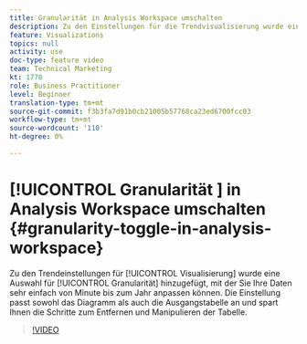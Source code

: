 ```yaml
---
title: Granularität in Analysis Workspace umschalten
description: Zu den Einstellungen für die Trendvisualisierung wurde eine Granularitätsauswahl hinzugefügt, mit der Sie die Datengranularität von Minute zu Jahr ganz einfach anpassen können. Mit dieser Einstellung werden sowohl das Diagramm als auch die Ausgangstabelle angepasst, sodass Sie die Schritte zum Ausblenden und Manipulieren der Tabelle nicht mehr benötigen.
feature: Visualizations
topics: null
activity: use
doc-type: feature video
team: Technical Marketing
kt: 1770
role: Business Practitioner
level: Beginner
translation-type: tm+mt
source-git-commit: f3b3fa7d91b0cb21005b57768ca23ed6700fcc03
workflow-type: tm+mt
source-wordcount: '110'
ht-degree: 0%

---
```



# [!UICONTROL Granularität ] in Analysis Workspace umschalten  {#granularity-toggle-in-analysis-workspace}

Zu den Trendeinstellungen für [!UICONTROL Visualisierung] wurde eine Auswahl für [!UICONTROL Granularität] hinzugefügt, mit der Sie Ihre Daten sehr einfach von Minute bis zum Jahr anpassen können.  Die Einstellung passt sowohl das Diagramm als auch die Ausgangstabelle an und spart Ihnen die Schritte zum Entfernen und Manipulieren der Tabelle.

>[!VIDEO](https://video.tv.adobe.com/v/23548/?quality=12)
